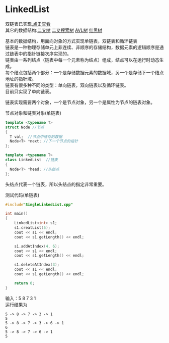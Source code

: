 # LinkedList
双链表已实现,[点击查看](https://github.com/heiyedeshengyin/DoublyLinkedList)  
其它的数据结构:[二叉树](https://github.com/heiyedeshengyin/BinaryTree) [二叉搜索树](https://github.com/heiyedeshengyin/BinarySearchTree) [AVL树](https://github.com/heiyedeshengyin/AVLTree) [红黑树](https://github.com/heiyedeshengyin/RedBlackTree)
  
基本的数据结构，用面向对象的方式实现单链表，双链表和循环链表  
链表是一种物理存储单元上非连续、非顺序的存储结构，数据元素的逻辑顺序是通过链表中的指针链接次序实现的。  
链表由一系列结点（链表中每一个元素称为结点）组成，结点可以在运行时动态生成。  
每个结点包括两个部分：一个是存储数据元素的数据域，另一个是存储下一个结点地址的指针域。  
链表有很多种不同的类型：单向链表，双向链表以及循环链表。  
目前只实现了单向链表。  
    
链表实现需要两个对象，一个是节点对象，另一个是属性为节点的链表对象。  
    
节点对象和链表对象(单链表)  
```cpp
template <typename T>
struct Node //节点
{
  T val;  //节点中储存的数据
  Node<T> *next; //下一个节点的指针
};

template <typename T>
class LinkedList  //链表
{
  Node<T> *head; //头结点
};

```
头结点代表一个链表，所以头结点的指定非常重要。  
    
测试代码(单链表)  
```cpp
#include"SingleLinkedList.cpp"

int main()
{
	LinkedList<int> s1;
	s1.creatList(5);
	cout << s1 << endl;
	cout << s1.getLength() << endl;

	s1.addAtIndex(4, 6);
	cout << s1 << endl;
	cout << s1.getLength() << endl;

	s1.deleteAtIndex(3);
	cout << s1 << endl;
	cout << s1.getLength() << endl;

	return 0;
}

```

输入：5 8 7 3 1  
运行结果为  
```
5 -> 8 -> 7 -> 3 -> 1
5
5 -> 8 -> 7 -> 3 -> 6 -> 1
6
5 -> 8 -> 7 -> 6 -> 1
5

```
